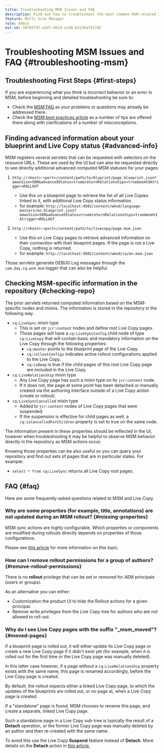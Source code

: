 ```yaml
---
title: Troubleshooting MSM Issues and FAQ
description: Find out how to troubleshoot the most common MSM-related issues and get answers the most common MSM-related questions.
feature: Multi Site Manager
role: Admin
exl-id: 50f02f4f-a347-4619-ac90-b3136a7b1782
---
```

# Troubleshooting MSM Issues and FAQ {#troubleshooting-msm}

## Troubleshooting First Steps {#first-steps}

If you are experiencing what you think is incorrect behavior or an error in MSM, before beginning and detailed troubleshooting be sure to:

* Check the [MSM FAQ](#faq) as your problems or questions may already be addressed there.
* Check the [MSM best practices article](best-practices.md) as a number of tips are offered there along with clarifications of a number of misconceptions.

## Finding advanced information about your blueprint and Live Copy status {#advanced-info}

MSM registers several servlets that can be requested with selectors on the resource URLs. These are used by the UI but can also be requested directly to see directly additional advanced computed MSM statuses for your pages:

1. `http://<host>:<port>/content/path/to/bluprint/page.blueprint.json?&maxSize=500&advancedStatus=true&returnRelationships=true&msm%3Atrigger=ROLLOUT`
   * Use this on a blueprint page to retrieve the list of all Live Copies linked to it, with additional Live Copy status information.
   * for example:
     `http://localhost:4502/content/wknd/language-masters/en.blueprint.json?&maxSize=500&advancedStatus=true&returnRelationships=true&msm%3Atrigger=ROLLOUT`

1. `http://<host>:<port>/content/path/to/livecopy/page.msm.json`
   * Use this on Live Copy pages to retrieve advanced information on their connection with their blueprint pages. If the page is not a Live Copy, nothing is returned.
   * for example:
     `http://localhost:4502/content/wknd/ca/en.msm.json`

Those servlets generate DEBUG Log messages through the `com.day.cq.wcm.msm` logger that can also be helpful.

## Checking MSM-specific information in the repository {#checking-repo}

The prior servlets returned computed information based on the MSM-specific nodes and mixins. The information is stored in the repository in the following way.

* `cq:LiveSync` mixin type
  * This is set on `jcr:content` nodes and define root Live Copy pages.
  * Those pages will have a `cq:LiveSyncConfig` child node of type `cq:LiveCopy` that will contain basic and mandatory information on the Live Copy through the following properties:
    * `cq:master` points to the blueprint page of the Live Copy.
    * `cq:rolloutConfigs` indicates active rollout configurations applied to the Live Copy.
    * `cq:isDeep` is true if the child pages of this root Live Copy page are included in the Live Copy.
* `cq:LiveRelationship` mixin type
  * Any Live Copy page has such a mixin type on its `jcr:content` node.
  * If it does not, the page at some point has been detached or manually created via the authoring interface outside of a Live Copy action (create or rollout).
* `cq:LiveSyncCancelled` mixin type
  * Added to `jcr:content` nodes of Live Copy pages that were suspended.
  * If the suspension is effective for child pages as well, a `cq:isCancelledForChildren` property is set to true on the same node.

The information present in these properties should be reflected in the UI, however when troubleshooting it may be helpful to observe MSM behavior directly in the repository as MSM actions occur.

Knowing those properties can be also useful so you can query your repository and find out sets of pages that are in particular states. For example:

* `select * from cq:LiveSync` returns all Live Copy root pages.

## FAQ {#faq}

Here are some frequently-asked questions related to MSM and Live Copy.

### Why are some properties (for example, title, annotations) are not updated during an MSM rollout? {#missing-properties}

MSM sync actions are highly configurable. Which properties or components are modified during rollouts directly depends on properties of those configurations.

Please see [this article](best-practices.md) for more information on this topic.

### How can I remove rollout permissions for a group of authors? {#remove-rollout-permissions}

There is no **rollout** privilege that can be set or removed for AEM principals (users or groups).

As an alternative you can either:

* Customization the product UI to hide the Rollout actions for a given principal.
* Remove write privileges from the Live Copy tree for authors who are not allowed to roll-out.

### Why do I see Live Copy pages with the suffix "_msm_moved"? {#moved-pages}

If a blueprint page is rolled out, it will either update its Live Copy page or create a new Live Copy page if it didn't exist yet (for example, when it is rolled out for the first time or the Live Copy page was manually deleted).

In this latter case however, if a page without a `cq:LiveRelationship` property exists with the same name, this page is renamed accordingly, before the Live Copy page is created.

By default, the rollout expects either a linked Live Copy page, to which the updates of the blueprints are rolled out, or no page at, when a Live Copy page is created.

If a "standalone" page is found, MSM chooses to rename this page, and create a separate, linked Live Copy page.

Such a standalone page in a Live Copy sub-tree is typically the result of a **Detach** operation, or the former Live Copy page was manually deleted by an author and then re-created with the same name.

To avoid this use the Live Copy **Suspend** feature instead of **Detach**. More details on the **Detach** action in [this article.](creating-live-copies.md)
